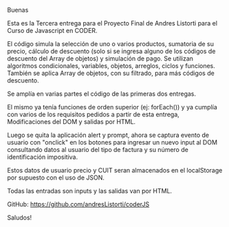 Buenas

Esta es la Tercera entrega para el Proyecto Final de Andres Listorti para el Curso de Javascript en CODER.

El código simula la selección de uno o varios productos, sumatoria de su precio, cálculo de descuento (solo si se ingresa alguno de los códigos de descuento del Array de objetos) y simulación de pago. Se utilizan algoritmos condicionales, variables, objetos, arreglos, ciclos y funciones. También se aplica Array de objetos, con su filtrado, para más códigos de descuento. 

Se amplía en varias partes el código de las primeras dos entregas. 

El mismo ya tenía funciones de orden superior (ej: forEach()) y ya cumplía con varios de los requisitos pedidos a partir de esta entrega, Modificaciones del DOM y salidas por HTML. 

Luego se quita la aplicación alert y prompt, ahora se captura evento de usuario con "onclick" en los botones para ingresar un nuevo input al DOM consultando datos al usuario del tipo de factura y su número de identificación impositiva. 

Estos datos de usuario precio y CUIT seran almacenados en el localStorage por supuesto con el uso de JSON.

Todas las entradas son inputs y las salidas van por HTML.

GitHub: https://github.com/andresListorti/coderJS

Saludos!
